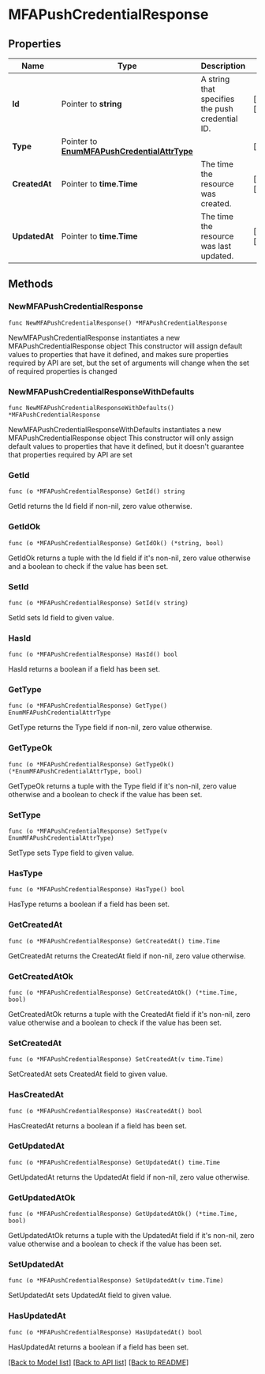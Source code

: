 # MFAPushCredentialResponse

## Properties

Name | Type | Description | Notes
------------ | ------------- | ------------- | -------------
**Id** | Pointer to **string** | A string that specifies the push credential ID. | [optional] [readonly] 
**Type** | Pointer to [**EnumMFAPushCredentialAttrType**](EnumMFAPushCredentialAttrType.md) |  | [optional] 
**CreatedAt** | Pointer to **time.Time** | The time the resource was created. | [optional] [readonly] 
**UpdatedAt** | Pointer to **time.Time** | The time the resource was last updated. | [optional] [readonly] 

## Methods

### NewMFAPushCredentialResponse

`func NewMFAPushCredentialResponse() *MFAPushCredentialResponse`

NewMFAPushCredentialResponse instantiates a new MFAPushCredentialResponse object
This constructor will assign default values to properties that have it defined,
and makes sure properties required by API are set, but the set of arguments
will change when the set of required properties is changed

### NewMFAPushCredentialResponseWithDefaults

`func NewMFAPushCredentialResponseWithDefaults() *MFAPushCredentialResponse`

NewMFAPushCredentialResponseWithDefaults instantiates a new MFAPushCredentialResponse object
This constructor will only assign default values to properties that have it defined,
but it doesn't guarantee that properties required by API are set

### GetId

`func (o *MFAPushCredentialResponse) GetId() string`

GetId returns the Id field if non-nil, zero value otherwise.

### GetIdOk

`func (o *MFAPushCredentialResponse) GetIdOk() (*string, bool)`

GetIdOk returns a tuple with the Id field if it's non-nil, zero value otherwise
and a boolean to check if the value has been set.

### SetId

`func (o *MFAPushCredentialResponse) SetId(v string)`

SetId sets Id field to given value.

### HasId

`func (o *MFAPushCredentialResponse) HasId() bool`

HasId returns a boolean if a field has been set.

### GetType

`func (o *MFAPushCredentialResponse) GetType() EnumMFAPushCredentialAttrType`

GetType returns the Type field if non-nil, zero value otherwise.

### GetTypeOk

`func (o *MFAPushCredentialResponse) GetTypeOk() (*EnumMFAPushCredentialAttrType, bool)`

GetTypeOk returns a tuple with the Type field if it's non-nil, zero value otherwise
and a boolean to check if the value has been set.

### SetType

`func (o *MFAPushCredentialResponse) SetType(v EnumMFAPushCredentialAttrType)`

SetType sets Type field to given value.

### HasType

`func (o *MFAPushCredentialResponse) HasType() bool`

HasType returns a boolean if a field has been set.

### GetCreatedAt

`func (o *MFAPushCredentialResponse) GetCreatedAt() time.Time`

GetCreatedAt returns the CreatedAt field if non-nil, zero value otherwise.

### GetCreatedAtOk

`func (o *MFAPushCredentialResponse) GetCreatedAtOk() (*time.Time, bool)`

GetCreatedAtOk returns a tuple with the CreatedAt field if it's non-nil, zero value otherwise
and a boolean to check if the value has been set.

### SetCreatedAt

`func (o *MFAPushCredentialResponse) SetCreatedAt(v time.Time)`

SetCreatedAt sets CreatedAt field to given value.

### HasCreatedAt

`func (o *MFAPushCredentialResponse) HasCreatedAt() bool`

HasCreatedAt returns a boolean if a field has been set.

### GetUpdatedAt

`func (o *MFAPushCredentialResponse) GetUpdatedAt() time.Time`

GetUpdatedAt returns the UpdatedAt field if non-nil, zero value otherwise.

### GetUpdatedAtOk

`func (o *MFAPushCredentialResponse) GetUpdatedAtOk() (*time.Time, bool)`

GetUpdatedAtOk returns a tuple with the UpdatedAt field if it's non-nil, zero value otherwise
and a boolean to check if the value has been set.

### SetUpdatedAt

`func (o *MFAPushCredentialResponse) SetUpdatedAt(v time.Time)`

SetUpdatedAt sets UpdatedAt field to given value.

### HasUpdatedAt

`func (o *MFAPushCredentialResponse) HasUpdatedAt() bool`

HasUpdatedAt returns a boolean if a field has been set.


[[Back to Model list]](../README.md#documentation-for-models) [[Back to API list]](../README.md#documentation-for-api-endpoints) [[Back to README]](../README.md)



